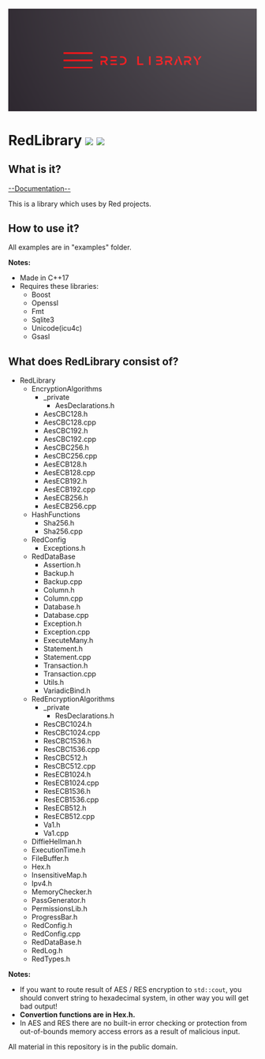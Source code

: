 ![plot](./RedLibrary_logo.png)

# RedLibrary [![](https://img.shields.io/apm/l/vim-mode)](https://github.com/Red-company/RES_Implementation/blob/main/LICENSE.md) [![](https://img.shields.io/github/repo-size/Red-company/RedLibrary)](https://github.com/Red-company/RedLibrary)

## What is it?

[--Documentation--](https://red-company.github.io/RedLibrary/)

This is a library which uses by Red projects.

## How to use it?

All examples are in "examples" folder.

**Notes:**
  * Made in C++17
  * Requires these libraries:
    * Boost
    * Openssl
    * Fmt
    * Sqlite3
    * Unicode(icu4c)
    * Gsasl

## What does RedLibrary consist of?

* RedLibrary
  * EncryptionAlgorithms
    * _private
      * AesDeclarations.h
    * AesCBC128.h
    * AesCBC128.cpp
    * AesCBC192.h
    * AesCBC192.cpp
    * AesCBC256.h
    * AesCBC256.cpp
    * AesECB128.h
    * AesECB128.cpp
    * AesECB192.h
    * AesECB192.cpp
    * AesECB256.h
    * AesECB256.cpp
  * HashFunctions
    * Sha256.h
    * Sha256.cpp
  * RedConfig
    * Exceptions.h
  * RedDataBase
    * Assertion.h
    * Backup.h
    * Backup.cpp
    * Column.h
    * Column.cpp
    * Database.h
    * Database.cpp
    * Exception.h
    * Exception.cpp
    * ExecuteMany.h
    * Statement.h
    * Statement.cpp
    * Transaction.h
    * Transaction.cpp
    * Utils.h
    * VariadicBind.h
  * RedEncryptionAlgorithms
    * _private
      * ResDeclarations.h
    * ResCBC1024.h
    * ResCBC1024.cpp
    * ResCBC1536.h
    * ResCBC1536.cpp
    * ResCBC512.h
    * ResCBC512.cpp
    * ResECB1024.h
    * ResECB1024.cpp
    * ResECB1536.h
    * ResECB1536.cpp
    * ResECB512.h
    * ResECB512.cpp
    * Va1.h
    * Va1.cpp
  * DiffieHellman.h
  * ExecutionTime.h
  * FileBuffer.h
  * Hex.h
  * InsensitiveMap.h
  * Ipv4.h
  * MemoryChecker.h
  * PassGenerator.h
  * PermissionsLib.h
  * ProgressBar.h
  * RedConfig.h
  * RedConfig.cpp
  * RedDataBase.h
  * RedLog.h
  * RedTypes.h
  
**Notes:**
 * If you want to route result of AES / RES encryption to `std::cout`, you should convert string to hexadecimal system, in other way you will get bad output!
  * **Convertion functions are in Hex.h.**
 * In AES and RES there are no built-in error checking or protection from out-of-bounds memory access errors as a result of malicious input.

All material in this repository is in the public domain.
